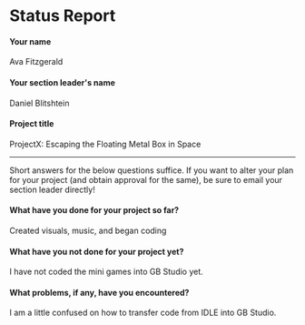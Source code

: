 # Status Report

#### Your name

Ava Fitzgerald

#### Your section leader's name

Daniel Blitshtein

#### Project title

ProjectX: Escaping the Floating Metal Box in Space

***

Short answers for the below questions suffice. If you want to alter your plan for your project (and obtain approval for the same), be sure to email your section leader directly!

#### What have you done for your project so far?

Created visuals, music, and began coding

#### What have you not done for your project yet?

I have not coded the mini games into GB Studio yet.

#### What problems, if any, have you encountered?

I am a little confused on how to transfer code from IDLE into GB Studio.
